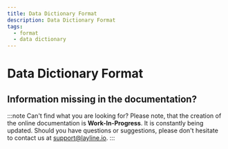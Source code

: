 ```yaml
---
title: Data Dictionary Format
description: Data Dictionary Format
tags:
  - format
  - data dictionary
---
```

# Data Dictionary Format

## Information missing in the documentation?

:::note Can't find what you are looking for?
Please note, that the creation of the online documentation is **Work-In-Progress**. It is constantly being updated.
Should you have questions or suggestions, please don't hesitate to contact us at support@layline.io.
:::

